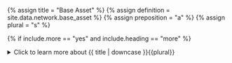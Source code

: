 <!-- TITLE AND DEFINITION starts -->

{% assign title = "Base Asset" %}
{% assign definition = site.data.network.base_asset %}
{% assign preposition = "a" %}
{% assign plural = "s" %}

<!-- TITLE AND DEFINITION ends -->

{% if include.more == "yes" and include.heading == "more" %}
<details class='detailsCollapsible'><summary class='nobr'>Click to learn more about {{ title | downcase }}{{plural}}
</summary>
{% endif %}

{% if include.heading != "" and include.heading != "more" %}
{{include.heading}} {{title}}
{% endif %}

{% if include.icon != "no" %} 

{% if include.table == "yes" and include.icon != "no" %}
<table class='definitionTable'><tr><td>
{% endif %}

<img src='images/icons/{{include.icon}}{{ title | downcase | replace: " ", "-" }}.png' />

{% if include.table == "yes" and include.icon != "no" %}
</td><td>
{% endif %}

{% endif %}

{% if include.definition == "bold" %}
<strong>{{ definition }}</strong>
{% else %}
{% if include.definition != "no" %}
{{ definition }}
{% endif %}
{% endif %}

{% if include.table == "yes" and include.icon != "no" %}
</td></tr></table>
{% endif %}

{% if include.more == "yes" and include.content == "more" and include.heading != "more" %}
<details class='detailsCollapsible'><summary class='nobr'>Click to learn more about {{ title | downcase }}{{plural}}
</summary>
{% endif %}

{% if include.content != "no" %}

<!-- CONTENT starts -->

The base asset must reference an <a data-toggle="tooltip" data-original-title="{{site.data.crypto_ecosystem.exchange_account_asset}}">exchange account asset</a> under <a data-toggle="tooltip" data-original-title="{{site.data.crypto_ecosystem.exchange_accounts}}">exchange accounts</a> &#8594; <a data-toggle="tooltip" data-original-title="{{site.data.crypto_ecosystem.user_account}}">user account<a/> of the corresponding crypto exchange in the <a data-toggle="tooltip" data-original-title="{{site.data.crypto_ecosystem.crypto_ecosystem}}">Crypto Ecosystem</a> hierarchy. 

The exchange account asset referenced must be one of the assets in the pair of the specific <a data-toggle="tooltip" data-original-title="{{site.data.crypto_ecosystem.market}}">market</a> and the specific <a data-toggle="tooltip" data-original-title="{{site.data.crypto_ecosystem.crypto_exchange}}">crypto exchange</a> that the trading session is associated with. 

{% include note.html content="Notice that the base asset in the context of a trading session does not need to match the *market base asset* as listed by the exchange. The exchange decides how to list a market in terms of which is the *market base asset* and which is the *market quoted asset*. The user, however, may decide which are the trading session's base and quoted assets." %}

<!--------------------------------------------- CONTENT ends -->

{% endif %}

{% if include.more == "yes" and include.content != "more" and include.heading != "more" %}
<details class='detailsCollapsible'><summary class='nobr'>Click to learn more about {{ title | downcase }}{{plural}}
</summary>
{% endif %}

{% if include.adding != "" %}

{{include.adding}} Adding {{preposition}} {{title}} Node

<!--------------------------------------------- ADDING starts -->

To add a parameter that may be missing, select *Add Missing Params* on the parameters node menu. 

{% include note.html content="After adding a base asset node, make sure you establish a reference to the asset in a specific market of a specific exchange in the Crypto Ecosystem hierarchy." %}

<!-- ADDING ends -->

{% endif %}

{% if include.configuring != "" %}

{{include.configuring}} Configuring the {{title}}

<!-- CONFIGURING starts -->

Select *Configure Base Asset* on the menu to access the configuration.

```json
{
"initialBalance": 0.001,
"minimumBalance": 0.0001,
"maximumBalance": 0.1
}
```

* ```initialBalance``` is the amount of capital you wish to allocate to the trading system.

* ```minimumBalance``` is the threshold of accummulated losses that switches off the session; when your overall balance (balanceAssetA + balanceAssetB) drops to this value, all trading stops; think of the ```minimumBalance``` as a general safety switch.

* ```maximumBalance``` is a similar concept as with the ```minimumBalance``` but on the high side of the ```initialBalance```.


<!-- CONFIGURING ends -->

{% endif %}

{% if include.more == "yes" %}
</details>
{% endif %}